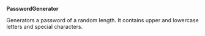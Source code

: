 **PasswordGenerator**

Generators a password of a random length. It contains upper and lowercase letters and special characters.
